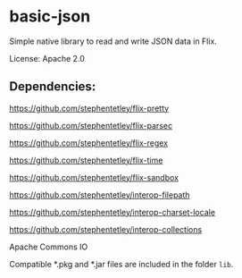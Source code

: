# basic-json

Simple native library to read and write JSON data in Flix.

License: Apache 2.0

## Dependencies:

https://github.com/stephentetley/flix-pretty

https://github.com/stephentetley/flix-parsec

https://github.com/stephentetley/flix-regex

https://github.com/stephentetley/flix-time

https://github.com/stephentetley/flix-sandbox

https://github.com/stephentetley/interop-filepath

https://github.com/stephentetley/interop-charset-locale

https://github.com/stephentetley/interop-collections

Apache Commons IO

Compatible *.pkg and *.jar files are included in the folder `lib`.
